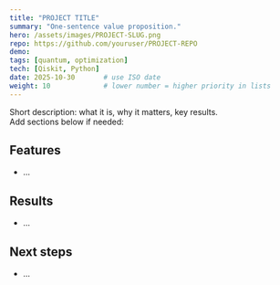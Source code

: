 ```yaml
---
title: "PROJECT TITLE"
summary: "One-sentence value proposition."
hero: /assets/images/PROJECT-SLUG.png
repo: https://github.com/youruser/PROJECT-REPO
demo: 
tags: [quantum, optimization]
tech: [Qiskit, Python]
date: 2025-10-30       # use ISO date
weight: 10             # lower number = higher priority in lists
---
```


Short description: what it is, why it matters, key results.  
Add sections below if needed:

## Features
- …

## Results
- …

## Next steps
- …


